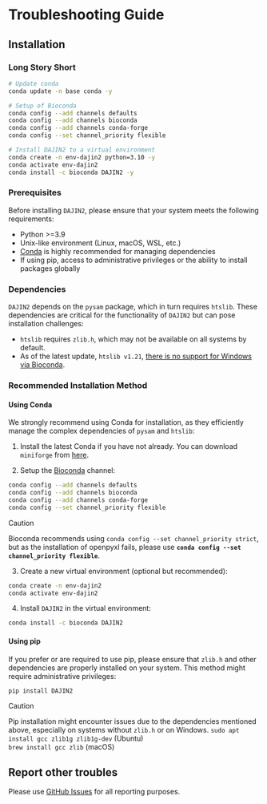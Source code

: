 # Troubleshooting Guide

## Installation

### Long Story Short

```bash
# Update conda
conda update -n base conda -y

# Setup of Bioconda
conda config --add channels defaults
conda config --add channels bioconda
conda config --add channels conda-forge
conda config --set channel_priority flexible

# Install DAJIN2 to a virtual environment
conda create -n env-dajin2 python=3.10 -y
conda activate env-dajin2
conda install -c bioconda DAJIN2 -y
```

### Prerequisites

Before installing `DAJIN2`, please ensure that your system meets the following requirements:

- Python >=3.9
- Unix-like environment (Linux, macOS, WSL, etc.)
- [Conda](https://docs.conda.io/en/latest/) is highly recommended for managing dependencies
- If using pip, access to administrative privileges or the ability to install packages globally

### Dependencies

`DAJIN2` depends on the `pysam` package, which in turn requires `htslib`. These dependencies are critical for the functionality of `DAJIN2` but can pose installation challenges:

- `htslib` requires `zlib.h`, which may not be available on all systems by default.
- As of the latest update, `htslib v1.21`, [there is no support for Windows via Bioconda](https://anaconda.org/bioconda/htslib).

### Recommended Installation Method

#### Using Conda

We strongly recommend using Conda for installation, as they efficiently manage the complex dependencies of `pysam` and `htslib`:

1. Install the latest Conda if you have not already. You can download `miniforge` from [here](https://github.com/conda-forge/miniforge?tab=readme-ov-file#miniforge3).

2. Setup the [Bioconda](https://bioconda.github.io/) channel:

```bash
conda config --add channels defaults
conda config --add channels bioconda
conda config --add channels conda-forge
conda config --set channel_priority flexible
```

> [!CAUTION]
> Bioconda recommends using `conda config --set channel_priority strict`, but as the installation of openpyxl fails, please use **`conda config --set channel_priority flexible`**.

3. Create a new virtual environment (optional but recommended):

```bash
conda create -n env-dajin2
conda activate env-dajin2
```

4. Install `DAJIN2` in the virtual environment:
```bash
conda install -c bioconda DAJIN2
```

#### Using pip

If you prefer or are required to use pip, please ensure that `zlib.h` and other dependencies are properly installed on your system. This method might require administrative privileges:

```bash
pip install DAJIN2
```

> [!CAUTION]
> Pip installation might encounter issues due to the dependencies mentioned above, especially on systems without `zlib.h` or on Windows.
> `sudo apt install gcc zlib1g zlib1g-dev` (Ubuntu)  
> `brew install gcc zlib` (macOS)


## Report other troubles

Please use [GitHub Issues](https://github.com/akikuno/DAJIN2/issues) for all reporting purposes.  
